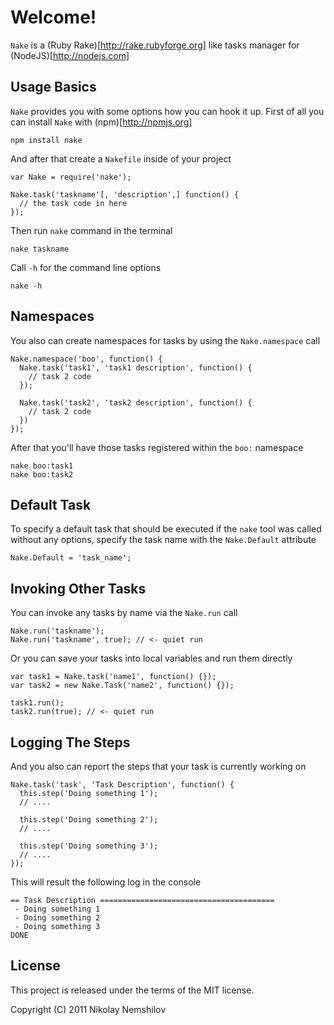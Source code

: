 # Welcome!

`Nake` is a (Ruby Rake)[http://rake.rubyforge.org] like tasks manager for
(NodeJS)[http://nodejs.com]

## Usage Basics

`Nake` provides you with some options how you can hook it up. First of all you
can install `Nake` with (npm)[http://npmjs.org]

    npm install nake

And after that create a `Nakefile` inside of your project

    var Nake = require('nake');

    Nake.task('taskname'[, 'description',] function() {
      // the task code in here
    });

Then run `nake` command in the terminal

    nake taskname

Call `-h` for the command line options

    nake -h


## Namespaces

You also can create namespaces for tasks by using the `Nake.namespace` call

    Nake.namespace('boo', function() {
      Nake.task('task1', 'task1 description', function() {
        // task 2 code
      });

      Nake.task('task2', 'task2 description', function() {
        // task 2 code
      })
    });

After that you'll have those tasks registered within the `boo:` namespace

    nake boo:task1
    nake boo:task2


## Default Task

To specify a default task that should be executed if the `nake` tool was
called without any options, specify the task name with the `Nake.Default`
attribute

    Nake.Default = 'task_name';


## Invoking Other Tasks

You can invoke any tasks by name via the `Nake.run` call

    Nake.run('taskname');
    Nake.run('taskname', true); // <- quiet run

Or you can save your tasks into local variables and run them directly

    var task1 = Nake.task('name1', function() {});
    var task2 = new Nake.Task('name2', function() {});

    task1.run();
    task2.run(true); // <- quiet run


## Logging The Steps

And you also can report the steps that your task is currently working on

    Nake.task('task', 'Task Description', function() {
      this.step('Doing something 1');
      // ....

      this.step('Doing something 2');
      // ....

      this.step('Doing something 3');
      // ....
    });

This will result the following log in the console

    == Task Description =======================================
     - Doing something 1
     - Doing something 2
     - Doing something 3
    DONE




## License

This project is released under the terms of the MIT license.

Copyright (C) 2011 Nikolay Nemshilov

